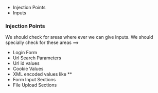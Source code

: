 * Injection Points
* Inputs
<ins></ins>
### Injection Points
We should check for areas where ever we can give inputs. We should specially check for these areas ==>
- Login Form
- Url Search Parameters
- Url id values
- Cookie Values
- XML encoded values like <storeId>**</storeId>
- Form Input Sections
- File Upload Sections
